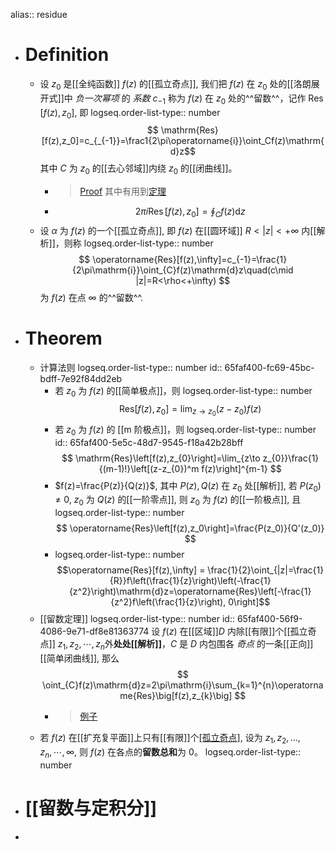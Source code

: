 alias:: residue

- # Definition
	- 设 $z_{0}$ 是[[全纯函数]] $f(z)$ 的[[孤立奇点]], 我们把 $f(z)$ 在 $z_{0}$ 处的[[洛朗展开式]]中 *负一次幂项* 的 *系数* $c_{-1}$ 称为 $f(z)$ 在 $z_{0}$ 处的^^留数^^，记作 $\operatorname{Res}\left[f(z), z_{0}\right]$, 即
	  logseq.order-list-type:: number
	  $$
	  \mathrm{Res}[f(z),z_0]=c_{_{-1}}=\frac1{2\pi\operatorname{i}}\oint_Cf(z)\mathrm{d}z$$
	  其中 $C$ 为 $z_{0}$ 的[[去心邻域]]内绕 $z_{0}$ 的[[闭曲线]]。
		- > [Proof](https://www.bilibili.com/video/BV1w54y1m7Wb/?p=103&share_source=copy_web&vd_source=27f5502bd7a34d775a5d6aa446a54e99&t=265)
		  其中有用到[定理](((65faf3fc-e4ec-4f56-9ca9-02d2b91b3b74)))
		- $$2\pi i \operatorname{Res}[f(z),z_0]=\oint_Cf(z)\mathrm{d}z$$
	- 设 $α$ 为 $f(z)$ 的一个[[孤立奇点]], 即 $f(z)$ 在[[圆环域]] $R<|z|<+\infty$ 内[[解析]]，则称
	  logseq.order-list-type:: number
	  $$
	  \operatorname{Res}[f(z),\infty]=c_{-1}=\frac{1}{2\pi\mathrm{i}}\oint_{C}f(z)\mathrm{d}z\quad(c\mid |z|=R<\rho<+\infty)
	  $$
	  为 $f(z)$ 在点 $\infty$ 的^^留数^^.
- # Theorem
	- 计算法则
	  logseq.order-list-type:: number
	  id:: 65faf400-fc69-45bc-bdff-7e92f84dd2eb
		- 若 $z_{0}$ 为 $f(z)$ 的[[简单极点]]，则
		  logseq.order-list-type:: number
		  $$
		  \mathrm{Res}\left[f(z),z_{0}\right]=\operatorname*{lim}_{z\to z_{0}}(z-z_{0})f(z)
		  $$
		- 若 $z_{0}$ 为 $f(z)$ 的 [[m 阶极点]]，则
		  logseq.order-list-type:: number
		  id:: 65faf400-5e5c-48d7-9545-f18a42b28bff
		  $$
		  \mathrm{Res}\left[f(z),z_{0}\right]=\lim_{z\to z_{0}}\frac{1}{(m-1)!}\left[(z-z_{0})^m f(z)\right]^{m-1}
		  $$
		- $f(z)=\frac{P(z)}{Q(z)}$, 其中 $P(z), Q(z)$ 在 $z_{0}$ 处[[解析]], 若 $P(z_0)\neq0$, $z_0$ 为 $Q(z)$ 的[[一阶零点]], 则 $z_0$ 为 $f(z)$ 的[[一阶极点]], 且
		  logseq.order-list-type:: number
		  $$
		  \operatorname{Res}\left[f(z),z_0\right]=\frac{P(z_0)}{Q'(z_0)}
		  $$
		- logseq.order-list-type:: number
		  $$\operatorname{Res}[f(z),\infty] = \frac{1}{2}\oint_{|z|=\frac{1}{R}}f\left(\frac{1}{z}\right)\left(-\frac{1}{z^2}\right)\mathrm{d}z=\operatorname{Res}\left[-\frac{1}{z^2}f\left(\frac{1}{z}\right), 0\right]$$
	- [[留数定理]]
	  logseq.order-list-type:: number
	  id:: 65faf400-56f9-4086-9e71-df8e81363774
	  设 $f(z)$ 在[[区域]]$D$ 内除[[有限]]个[[孤立奇点]] $z_{1}, z_2,\cdots,z_n$外**处处[[解析]]**，$C$ 是 $D$ 内包围各 *奇点* 的一条[[正向]][[简单闭曲线]], 那么
	  $$
	  \oint_{C}f(z)\mathrm{d}z=2\pi\mathrm{i}\sum_{k=1}^{n}\operatorname{Res}\big[f(z),z_{k}\big]
	  $$
		- > [例子](https://www.bilibili.com/video/BV1w54y1m7Wb/?p=108&share_source=copy_web&vd_source=27f5502bd7a34d775a5d6aa446a54e99&t=186)
	- 若 $f(z)$ 在[[扩充复平面]]上只有[[有限]]个[[孤立奇点]](包括[[无穷远点]]在内), 设为 $z_1,z_2, …, z_n,\cdots,\infty$, 则 $f(z)$ 在各点的**留数总和**为 $0$。
	  logseq.order-list-type:: number
- # [[留数与定积分]]
-
